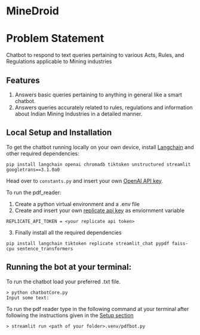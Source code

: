 # MineDroid
# Problem Statement
Chatbot to respond to text queries pertaining to various Acts, Rules, and Regulations applicable to Mining industries
## Features
1. Answers basic queries pertaining to anything in general like a smart chatbot.
2. Answers queries accurately related to rules, regulations and information about Indian Mining Industries in a detailed manner.

## Local Setup and Installation
 To get the chatbot running locally on your own device, install [Langchain](https://github.com/hwchase17/langchain) and other required dependencies:

```
pip install langchain openai chromadb tiktoken unstructured streamlit googletrans==3.1.0a0
```
Head over to `constants.py` and insert your own [OpenAI API key](https://platform.openai.com/account/api-keys).

To run the pdf_reader:
1. Create a python virtual environment and a .env file
2. Create and insert your own [replicate api key](https://replicate.com/account/api-tokens) as enviornment variable
```
REPLICATE_API_TOKEN = <your replicate api token>
```
3. Finally install all the required dependencies
```
pip install langchain tiktoken replicate streamlit_chat pypdf faiss-cpu sentence_transformers
```
## Running the bot at your terminal:
To run the chatbot load your preferred .txt file.

```
> python chatbotCore.py
Input some text:
```
To run the pdf reader type in the following command at your terminal after following the instructions given in the [Setup section](#local-setup-and-installation)

```
> streamlit run <path of your folder>.venv/pdfbot.py
```
